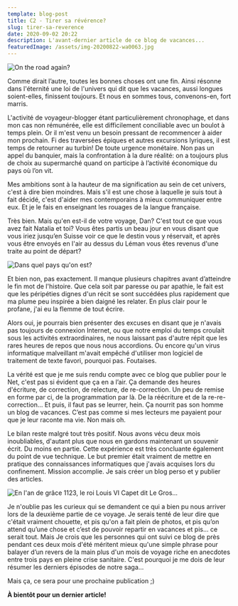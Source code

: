 ```yaml
---
template: blog-post
title: C2 - Tirer sa révérence?
slug: tirer-sa-reverence
date: 2020-09-02 20:22
description: L'avant-dernier article de ce blog de vacances...
featuredImage: /assets/img-20200822-wa0063.jpg
---
```

![](/assets/img-20200821-wa0046.jpg "On the road again?")

Comme dirait l’autre, toutes les bonnes choses ont une fin. Ainsi résonne dans l'éternité une loi de l'univers qui dit que les vacances, aussi longues soient-elles, finissent toujours. Et nous en sommes tous, convenons-en, fort marris.

L'activité de voyageur-blogger étant particulièrement chronophage, et dans mon cas non rémunérée, elle est difficilement conciliable avec un boulot à temps plein. Or il m'est venu un besoin pressant de recommencer à aider mon prochain. Fi des traversées épiques et autres excursions lyriques, il est temps de retourner au turbin! De toute urgence monétaire. Non pas un appel du banquier, mais la confrontation à la dure réalité: on a toujours plus de choix au supermarché quand on participe à l’activité économique du pays où l’on vit.

Mes ambitions sont à la hauteur de ma signification au sein de cet univers, c'est à dire bien moindres. Mais s'il est une chose à laquelle je suis tout à fait décidé, c'est d'aider mes contemporains à mieux communiquer entre eux. Et je le fais en enseignant les rouages de la langue française.

Très bien. Mais qu'en est-il de votre voyage, Dan? C'est tout ce que vous avez fait Natalia et toi? Vous êtes partis un beau jour en vous disant que vous iriez jusqu’en Suisse voir ce que le destin vous y réservait, et après vous être envoyés en l'air au dessus du Léman vous êtes revenus d'une traite au point de départ?

![](/assets/img-20200804-wa0041.jpg "Dans quel pays qu'on est?")

Et bien non, pas exactement. Il manque plusieurs chapitres avant d’atteindre le fin mot de l'histoire. Que cela soit par paresse ou par apathie, le fait est que les péripéties dignes d'un récit se sont succédées plus rapidement que ma plume peu inspirée a bien daigné les relater. En plus clair pour le profane, j'ai eu la flemme de tout écrire.

Alors oui, je pourrais bien présenter des excuses en disant que je n'avais pas toujours de connexion Internet, ou que notre emploi du temps croulait sous les activités extraordinaires, ne nous laissant pas d'autre répit que les rares heures de repos que nous nous accordions. Ou encore qu'un virus informatique malveillant m'avait empêché d'utiliser mon logiciel de traitement de texte favori, pourquoi pas. Foutaises.

La vérité est que je me suis rendu compte avec ce blog que publier pour le Net, c'est pas si évident que ça en a l’air. Ça demande des heures d'écriture, de correction, de relecture, de re-correction. Un peu de remise en forme par ci, de la programmation par là. De la réécriture et de la re-re-correction... Et puis, il faut pas se leurrer, hein. Ça nourrit pas son homme un blog de vacances. C’est pas comme si mes lecteurs me payaient pour que je leur raconte ma vie. Non mais oh.

Le bilan reste malgré tout très positif. Nous avons vécu deux mois inoubliables, d'autant plus que nous en gardons maintenant un souvenir écrit. Du moins en partie. Cette expérience est très concluante également du point de vue technique. Le but premier était vraiment de mettre en pratique des connaissances informatiques que j'avais acquises lors du confinement. Mission accomplie. Je sais créer un blog perso et y publier des articles.

![](/assets/img-20200821-wa0072.jpg "En l'an de grâce 1123, le roi Louis VI Capet dit Le Gros...")



Je n'oublie pas les curieux qui se demandent ce qui a bien pu nous arriver lors de la deuxième partie de ce voyage. Je serais tenté de leur dire que c'était vraiment chouette, et pis qu'on a fait plein de photos, et pis qu’on attend qu’une chose et c’est de pouvoir repartir en vacances et pis... ce serait tout. Mais Je crois que les personnes qui ont suivi ce blog de près pendant ces deux mois d'été méritent mieux qu'une simple phrase pour balayer d’un revers de la main plus d'un mois de voyage riche en anecdotes entre trois pays en pleine crise sanitaire. C'est pourquoi je me dois de leur résumer les derniers épisodes de notre saga...

Mais ça, ce sera pour une prochaine publication ;)

**À bientôt pour un dernier article!**